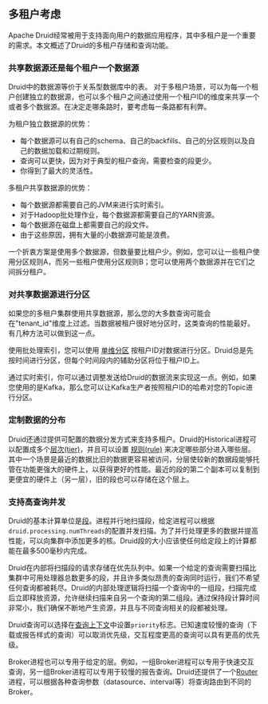 ## 多租户考虑

Apache Druid经常被用于支持面向用户的数据应用程序，其中多租户是一个重要的需求。本文概述了Druid的多租户存储和查询功能。

<script async src="https://pagead2.googlesyndication.com/pagead/js/adsbygoogle.js"></script>
<ins class="adsbygoogle"
     style="display:block; text-align:center;"
     data-ad-layout="in-article"
     data-ad-format="fluid"
     data-ad-client="ca-pub-8828078415045620"
     data-ad-slot="7586680510"></ins>
<script>
     (adsbygoogle = window.adsbygoogle || []).push({});
</script>

### 共享数据源还是每个租户一个数据源

Druid中的数据源等价于关系型数据库中的表。 对于多租户场景，可以为每一个租户创建独立的数据源，也可以多个租户之间通过使用一个租户ID的维度来共享一个或者多个数据源。在决定走哪条路时，要考虑每一条路都有利弊。

为租户独立数据源的优势：

* 每个数据源可以有自己的schema、自己的backfills、自己的分区规则以及自己的数据加载和过期规则。
* 查询可以更快，因为对于典型的租户查询，需要检查的段更少。
* 你得到了最大的灵活性。

多租户共享数据源的优势：

* 每个数据源都需要自己的JVM来进行实时索引。
* 对于Hadoop批处理作业，每个数据源都需要自己的YARN资源。
* 每个数据源在磁盘上都需要自己的段文件。
* 由于这些原因，拥有大量的小数据源可能是浪费。

一个折衷方案是使用多个数据源，但数量要比租户少。例如，您可以让一些租户使用分区规则A，而另一些租户使用分区规则B；您可以使用两个数据源并在它们之间拆分租户。

### 对共享数据源进行分区

如果您的多租户集群使用共享数据源，那么您的大多数查询可能会在"tenant_id"维度上过滤。当数据被租户很好地分区时，这类查询的性能最好。有几种方法可以做到这一点。

使用批处理索引，您可以使用 [单维分区](../DataIngestion/hadoopbased.md#单一维度范围分区) 按租户ID对数据进行分区。Druid总是先按时间进行分区，但每个时间段内的辅助分区将位于租户ID上。

通过实时索引，你可以通过调整发送给Druid的数据流来实现这一点。例如，如果您使用的是Kafka，那么您可以让Kafka生产者按照租户ID的哈希对您的Topic进行分区。

### 定制数据的分布

Druid还通过提供可配置的数据分发方式来支持多租户。Druid的Historical进程可以配置成多个[层次(tier)](../operations/role-configuration.md)，并且可以设置 [规则(rule)](../operations/role-configuration.md) 来决定哪些部分进入哪些层。其中一个场景是最近的数据比旧的数据更容易被访问，分层使较新的数据段能够托管在功能更强大的硬件上，以获得更好的性能。最近的段的第二个副本可以复制到更便宜的硬件上（另一层），旧的段也可以存储在这个层上。

### 支持高查询并发

Druid的基本计算单位是[段](../design/segments.md)。进程并行地扫描段，给定进程可以根据`druid.processing.numThreads`的配置并发扫描。为了并行处理更多的数据并提高性能，可以向集群中添加更多的核。Druid段的大小应该使任何给定段上的计算都能在最多500毫秒内完成。

Druid在内部将扫描段的请求存储在优先队列中。如果一个给定的查询需要扫描比集群中可用处理器总数更多的段，并且许多类似昂贵的查询同时运行，我们不希望任何查询都被耗尽。Druid的内部处理逻辑将扫描一个查询中的一组段，扫描完成后立即释放资源，允许继续扫描来自另一个查询的第二组段。通过保持段计算时间非常小，我们确保不断地产生资源，并且与不同查询相关的段都被处理。

Druid查询可以选择在[查询上下文](query-context.md)中设置`priority`标志。已知速度较慢的查询（下载或报告样式的查询）可以取消优先级，交互程度更高的查询可以具有更高的优先级。

Broker进程也可以专用于给定的层。例如，一组Broker进程可以专用于快速交互查询，另一组Broker进程可以专用于较慢的报告查询。Druid还提供了一个[Router](../design/router.md)进程，可以根据各种查询参数（datasource、interval等）将查询路由到不同的Broker。
